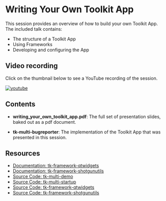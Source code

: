 
# Writing Your Own Toolkit App

This session provides an overview of how to build your own Toolkit App. The included
talk contains:

* The structure of a Toolkit App
* Using Frameworks
* Developing and configuring the App

## Video recording

Click on the thumbnail below to see a YouTube recording of the session.

[![youtube](https://img.youtube.com/vi/bT2WlQaJVmY/0.jpg)](https://www.youtube.com/watch?v=bT2WlQaJVmY)

## Contents

* **writing_your_own_toolkit_app.pdf**: The full set of presentation slides, baked out as a pdf document.

* **tk-multi-bugreporter**: The implementation of the Toolkit App that was presented in this session.

## Resources
* [Documentation: tk-framework-qtwidgets](http://developer.shotgunsoftware.com/tk-framework-qtwidgets)
* [Documentation: tk-framework-shotgunutils](http://developer.shotgunsoftware.com/tk-framework-shotgunutils)
* [Source Code: tk-multi-demo](https://github.com/shotgunsoftware/tk-multi-demo)
* [Source Code: tk-multi-startup](https://github.com/shotgunsoftware/tk-multi-starterapp)
* [Source Code: tk-framework-qtwidgets](https://github.com/shotgunsoftware/tk-framework-qtwidgets)
* [Source Code: tk-framework-shotgunutils](https://github.com/shotgunsoftware/tk-framework-shotgunutils)
